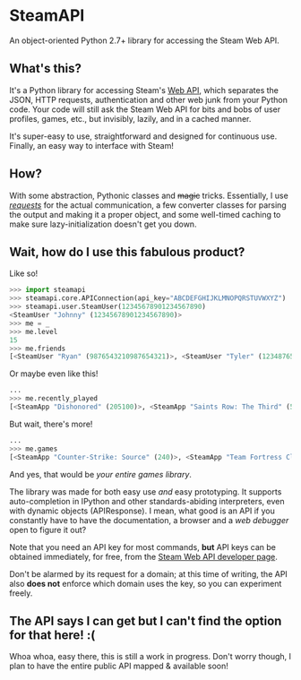 SteamAPI
========

An object-oriented Python 2.7+ library for accessing the Steam Web API.

## What's this?
It's a Python library for accessing Steam's [Web API](http://steamcommunity.com/dev), which separates the JSON, HTTP requests, authentication and other web junk from your Python code. Your code will still ask the Steam Web API for bits and bobs of user profiles, games, etc., but invisibly, lazily, and in a cached manner.

It's super-easy to use, straightforward and designed for continuous use. Finally, an easy way to interface with Steam!

## How?
With some abstraction, Pythonic classes and ~~magic~~ tricks. Essentially, I use [*requests*](/kennethreitz/requests) for the actual communication, a few converter classes for parsing the output and making it a proper object, and some well-timed caching to make sure lazy-initialization doesn't get you down.

## Wait, how do I use this fabulous product?
Like so!
```python
>>> import steamapi
>>> steamapi.core.APIConnection(api_key="ABCDEFGHIJKLMNOPQRSTUVWXYZ")
>>> steamapi.user.SteamUser(12345678901234567890)
<SteamUser "Johnny" (12345678901234567890)>
>>> me = _
>>> me.level
15
>>> me.friends
[<SteamUser "Ryan" (9876543210987654321)>, <SteamUser "Tyler" (1234876598762345)>, ...]
```

Or maybe even like this!
```python
...
>>> me.recently_played
[<SteamApp "Dishonored" (205100)>, <SteamApp "Saints Row: The Third" (55230)>, ...]
```

But wait, there's more!
```python
...
>>> me.games
[<SteamApp "Counter-Strike: Source" (240)>, <SteamApp "Team Fortress Classic" (20)>, <SteamApp "Half-Life: Opposing Force" (50)>, ...]
```
And yes, that would be *your entire games library*.

The library was made for both easy use *and* easy prototyping. It supports auto-completion in IPython and other standards-abiding interpreters, even with dynamic objects (APIResponse). I mean, what good is an API if you constantly have to have the documentation, a browser and a *web debugger* open to figure it out?

Note that you need an API key for most commands, **but** API keys can be obtained immediately, for free, from the [Steam Web API developer page](http://steamcommunity.com/dev).

Don't be alarmed by its request for a domain; at this time of writing, the API also **does not** enforce which domain uses the key, so you can experiment freely.

## The API says I can get <???> but I can't find the option for that here! :(
Whoa whoa, easy there, this is still a work in progress. Don't worry though, I plan to have the entire public API mapped & available soon!
